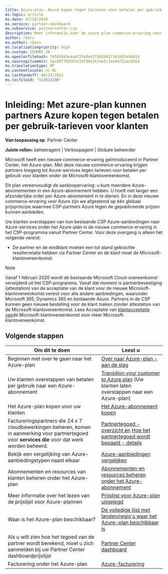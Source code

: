 ```yaml
---
title: Azure-plan- Azure kopen tegen tarieven voor betalen per gebruik
ms.topic: article
ms.date: 07/10/2020
ms.service: partner-dashboard
ms.subservice: partnercenter-csp
description: Meer informatie over de azure plan commerce-ervaring voor het kopen van Azure-services tegen tarieven voor betalen per gebruik voor klanten. Meer informatie over nieuwe beveiligingsvereisten.
author: rbars
ms.author: rbars
ms.localizationpriority: High
ms.custom: SEOMAY.20
ms.openlocfilehash: 74595843e4aaf2fe0e92fb92d417343dd7e4b81d
ms.sourcegitcommit: 3ac88f7925bfe1df90e267ee5c1ee4d752ac92d4
ms.translationtype: MT
ms.contentlocale: nl-NL
ms.lasthandoff: 06/29/2021
ms.locfileid: "113013298"
---
```

# <a name="introduction-azure-plan-lets-partners-buy-azure-at-pay-as-you-go-rates-for-customers"></a>Inleiding: Met azure-plan kunnen partners Azure kopen tegen betalen per gebruik-tarieven voor klanten

**Van toepassing op**: Partner Center

**Juiste rollen:** beheeragent | Verkoopagent | Globale beheerder

Microsoft heeft een nieuwe commerce-ervaring geïntroduceerd in Partner Center, het Azure-plan.  Met deze nieuwe commerce-ervaring krijgen partners toegang tot Azure-services tegen tarieven voor betalen per gebruik voor klanten onder de Microsoft-klantovereenkomst.

Dit plan vereenvoudigt de aankoopervaring: u kunt meerdere Azure-abonnementen in een Azure-abonnement hebben. U hoeft niet langer een afzonderlijke order per Azure-abonnement in te dienen. En in deze nieuwe commerce-ervaring voor Azure zijn we afgestemd op één globaal prijsprincipe waarmee CSP-partners Azure tegen de gepubliceerde prijzen kunnen aanbieden.

Uw klanten overstappen van hun bestaande CSP Azure-aanbiedingen naar Azure-services onder het Azure-plan in de nieuwe commerce-ervaring in het CSP-programma vanuit Partner Center. Voor deze overgang is alleen het volgende vereist:

- De partner en de eindklant moeten een tot stand gebrachte resellerrelatie hebben via Partner Center en de klant moet de Microsoft-klantovereenkomst.

>[!Note]
>Vanaf 1 februari 2020 wordt de bestaande Microsoft Cloud-overeenkomst verwijderd uit het CSP-programma. Vanaf dat moment is partnerbevestiging (attestation) van de acceptatie van de klant voor de nieuwe Microsoft-klantovereenkomst vereist voor alle andere aanbiedingen, waaronder Microsoft 365, Dynamics 365 en bestaande Azure. Partners in de CSP kunnen geen nieuwe bestelling voor de klant maken zonder attestation van de Microsoft-klantovereenkomst. Lees Acceptatie van [klantacceptatie van](confirm-customer-agreement.md)de Microsoft-klantovereenkomst voor meer Microsoft-klantovereenkomst.


## <a name="next-steps"></a>Volgende stappen

|**Om dit te doen**   |**Leest u**   |
|------------------|---------------------|
|Beginnen met over te gaan naar het Azure-plan|[Over naar Azure-plan - aan de slag](azure-plan-get-started.md)
|Uw klanten overstappen van betalen per gebruik naar een Azure-abonnement|[Transition your customer to Azure plan](azure-plan-transition.md) (Uw klanten laten overstappen naar een Azure-plan)|
|Het Azure-plan kopen voor uw klanten|[Het Azure-abonnement kopen](purchase-azure-plan.md)|
|Factureringspartners die 24 x 7 cloudbewerkingen beheren, komen in aanmerking voor partnertegoed voor **services die** voor dat werk worden beheerd.|[Partnertegoed - overzicht en](partner-earned-credit.md) [Hoe het partnertegoed wordt bepaald - details](partner-earned-credit-explanation.md)|
|Bekijk een vergelijking van Azure-aanbiedingstypen naast elkaar|[Azure-aanbiedingen vergelijken](compare-azure-offers.md)|
|Abonnementen en resources van klanten beheren onder het Azure-plan|[Abonnementen en resources beheren onder het Azure-abonnement](azure-plan-manage.md)|
|Meer informatie over het lezen van de prijslijst voor Azure-plannen   |[Prijslijst voor Azure-plan uitgelegd](azure-plan-price-list.md)|
|Waar is het Azure-plan beschikbaar?|[De volledige lijst met landen/regio's waar het Azure-plan beschikbaar is](https://query.prod.cms.rt.microsoft.com/cms/api/am/binary/RE3QN0x)
|Als u wilt zien hoe het tegoed van de partner wordt berekend, moet u zich aanmelden bij uw Partner Center dashboardprijslijst|[Partner Center dashboard](https://partner.microsoft.com/dashboard/home)|
|Facturering onder het Azure-plan|[Azure-facturering](azure-plan-billing.md)|
